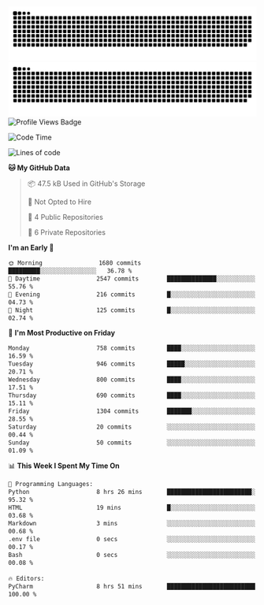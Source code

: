 <img src="https://github.com/nielsbaggerman/nielsbaggerman/blob/output/github-contribution-grid-snake.svg#gh-light-mode-only" alt="GitHub Snake Light">
<img src="https://github.com/nielsbaggerman/nielsbaggerman/blob/output/github-contribution-grid-snake-dark.svg#gh-dark-mode-only" alt="GitHub Snake Dark">
<img src="https://komarev.com/ghpvc/?username=nielsbaggerman&amp;label=Profile+Views" alt="Profile Views Badge" />

<!--START_SECTION:waka-->
![Code Time](http://img.shields.io/badge/Code%20Time-2%2C132%20hrs%2040%20mins-blue)

![Lines of code](https://img.shields.io/badge/From%20Hello%20World%20I%27ve%20Written-7.4%20million%20lines%20of%20code-blue)

**🐱 My GitHub Data** 

> 📦 47.5 kB Used in GitHub's Storage 
 > 
> 🚫 Not Opted to Hire
 > 
> 📜 4 Public Repositories 
 > 
> 🔑 6 Private Repositories 
 > 
**I'm an Early 🐤** 

```text
🌞 Morning                1680 commits        █████████░░░░░░░░░░░░░░░░   36.78 % 
🌆 Daytime                2547 commits        ██████████████░░░░░░░░░░░   55.76 % 
🌃 Evening                216 commits         █░░░░░░░░░░░░░░░░░░░░░░░░   04.73 % 
🌙 Night                  125 commits         █░░░░░░░░░░░░░░░░░░░░░░░░   02.74 % 
```
📅 **I'm Most Productive on Friday** 

```text
Monday                   758 commits         ████░░░░░░░░░░░░░░░░░░░░░   16.59 % 
Tuesday                  946 commits         █████░░░░░░░░░░░░░░░░░░░░   20.71 % 
Wednesday                800 commits         ████░░░░░░░░░░░░░░░░░░░░░   17.51 % 
Thursday                 690 commits         ████░░░░░░░░░░░░░░░░░░░░░   15.11 % 
Friday                   1304 commits        ███████░░░░░░░░░░░░░░░░░░   28.55 % 
Saturday                 20 commits          ░░░░░░░░░░░░░░░░░░░░░░░░░   00.44 % 
Sunday                   50 commits          ░░░░░░░░░░░░░░░░░░░░░░░░░   01.09 % 
```


📊 **This Week I Spent My Time On** 

```text
💬 Programming Languages: 
Python                   8 hrs 26 mins       ████████████████████████░   95.32 % 
HTML                     19 mins             █░░░░░░░░░░░░░░░░░░░░░░░░   03.68 % 
Markdown                 3 mins              ░░░░░░░░░░░░░░░░░░░░░░░░░   00.68 % 
.env file                0 secs              ░░░░░░░░░░░░░░░░░░░░░░░░░   00.17 % 
Bash                     0 secs              ░░░░░░░░░░░░░░░░░░░░░░░░░   00.08 % 

🔥 Editors: 
PyCharm                  8 hrs 51 mins       █████████████████████████   100.00 % 
```


<!--END_SECTION:waka-->

